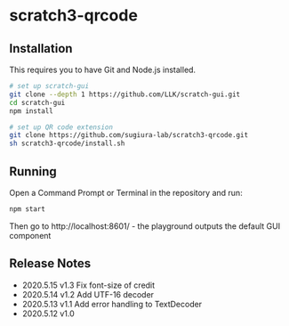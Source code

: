 # scratch3-qrcode

## Installation
This requires you to have Git and Node.js installed.

```bash
# set up scratch-gui
git clone --depth 1 https://github.com/LLK/scratch-gui.git
cd scratch-gui
npm install

# set up QR code extension
git clone https://github.com/sugiura-lab/scratch3-qrcode.git
sh scratch3-qrcode/install.sh
```

## Running
Open a Command Prompt or Terminal in the repository and run:
```bash
npm start
```
Then go to http://localhost:8601/ - the playground outputs the default GUI component

## Release Notes
* 2020.5.15 v1.3 Fix font-size of credit
* 2020.5.14 v1.2 Add UTF-16 decoder
* 2020.5.13 v1.1 Add error handling to TextDecoder
* 2020.5.12 v1.0

